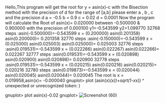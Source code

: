 Hello,This program will get the root for
 y = asin(x)-c with the Bisection method
 with the precision of d  for the range of [a,b]
please enter a , b , c and the precision d
a = -0.5
b = 0.9
c = 0.02
d = 0.0001
Now the program will calculate the Root of 
asin(x)= 0.020000 between -0.500000 & 0.900000 with the precision of 0.000100
y1=-0.543599
y2=1.099770
32768 steps :asin(-0.500000)=-0.543599
x = (0.200000)	 asin(0.201358)	asin(0.200000)= 0.201358
32770 steps :asin(-0.150000)=-0.543599
x = (0.025000)	 asin(0.025003)	asin(0.025000)= 0.025003
32776 steps :asin(0.019531)=-0.543599
x = (0.022266)	 asin(0.022267)	asin(0.022266)= 0.022267
32777 steps :asin(0.019531)=-0.543599
x = (0.020898)	 asin(0.020900)	asin(0.020898)= 0.020900
32778 steps :asin(0.019531)=-0.543599
x = (0.020215)	 asin(0.020216)	asin(0.020215)= 0.020216
32780 steps :asin(0.019873)=-0.543599
x = (0.020044)	 asin(0.020045)	asin(0.020044)= 0.020045
The root is x = 0.019958,asin(x)= -0.000040
gnuplot> plot (asin(x)*(x))+sqrt(1-x*x))
                                       ^
         unexpected or unrecognized token: )

gnuplot> plot asin(x)-0.02
gnuplot>
![Screenshot (60)](https://user-images.githubusercontent.com/72393420/104211859-43abc180-543d-11eb-9d01-79c256b9ccdf.png)
